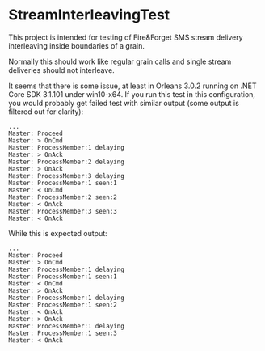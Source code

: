 ﻿# StreamInterleavingTest

This project is intended for testing of Fire&Forget SMS stream delivery interleaving inside boundaries of a grain.

Normally this should work like regular grain calls and single stream deliveries should not interleave.

It seems that there is some issue, at least in Orleans 3.0.2 running on .NET Core SDK 3.1.101 under win10-x64. If you run this test in this configuration, you would probably get failed test with similar output (some output is filtered out for clarity):

```
...
Master: Proceed
Master: > OnCmd
Master: ProcessMember:1 delaying
Master: > OnAck
Master: ProcessMember:2 delaying
Master: > OnAck
Master: ProcessMember:3 delaying
Master: ProcessMember:1 seen:1
Master: < OnCmd
Master: ProcessMember:2 seen:2
Master: < OnAck
Master: ProcessMember:3 seen:3
Master: < OnAck
```

While this is expected output:

```
...
Master: Proceed
Master: > OnCmd
Master: ProcessMember:1 delaying
Master: ProcessMember:1 seen:1
Master: < OnCmd
Master: > OnAck
Master: ProcessMember:1 delaying
Master: ProcessMember:1 seen:2
Master: < OnAck
Master: > OnAck
Master: ProcessMember:1 delaying
Master: ProcessMember:1 seen:3
Master: < OnAck
```

